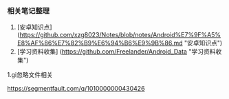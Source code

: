 
### 相关笔记整理
1. [安卓知识点] (https://github.com/xzg8023/Notes/blob/notes/Android%E7%9F%A5%E8%AF%86%E7%82%B9%E6%94%B6%E9%9B%86.md "安卓知识点")
1. [学习资料收集] (https://github.com/Freelander/Android_Data "学习资料收集")


1.gi忽略文件相关

https://segmentfault.com/q/1010000000430426


